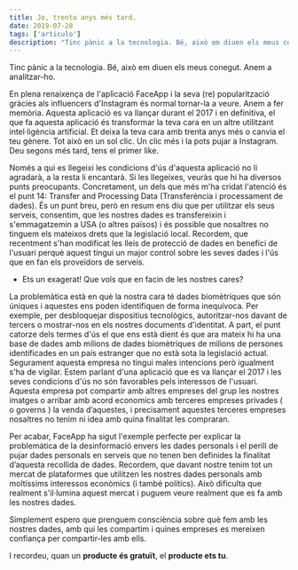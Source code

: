 ```yaml
---
title: Jo, trenta anys més tard.
date: 2019-07-28
tags: ['articulo']
description: "Tinc pànic a la tecnologia. Bé, això em diuen els meus conegut. Anem a analitzar-ho. En plena renaixença de l'aplicació FaceApp i la seva (re) popularització gràcies als influencers d'Instagram és normal tornar-la a veure. Anem a fer memòria. Aquesta aplicació es va llançar durant el 2017 i en definitiva, el que fa aquesta aplicació és transformar la teva cara en un altre utilitzant intel·ligència artificial. Et deixa la teva cara amb trenta anys més o canvia el teu gènere. Tot això en un sol clic. Un clic més i la pots pujar a Instagram. Deu segons més tard, tens el primer like."
---
```

Tinc pànic a la tecnologia. Bé, això em diuen els meus conegut. Anem a analitzar-ho.


En plena renaixença de l'aplicació FaceApp i la seva (re) popularització gràcies als influencers d'Instagram és normal tornar-la a veure. Anem a fer memòria. Aquesta aplicació es va llançar durant el 2017 i en definitiva, el que fa aquesta aplicació és transformar la teva cara en un altre utilitzant intel·ligència artificial. Et deixa la teva cara amb trenta anys més o canvia el teu gènere. Tot això en un sol clic. Un clic més i la pots pujar a Instagram.
Deu segons més tard, tens el primer like.


Només a qui es llegeixi les condicions d'ús d'aquesta aplicació no li agradarà, a la resta li encantarà. Si les llegeixes, veuràs que hi ha diversos punts preocupants. Concretament, un dels que més m'ha cridat l'atenció és el punt 14: Transfer and Processing Data (Transferència i processament de dades). És un punt breu, però en resum ens diu que per utilitzar els seus serveis, consentim, que les nostres dades es transfereixin i s'emmagatzemin a USA (o altres països) i és possible que nosaltres no tinguem els mateixos drets que la legislació local. Recordem, que recentment s'han modificat les lleis de protecció de dades en benefici de l'usuari perquè aquest tingui un major control sobre les seves dades i l'ús que en fan els proveïdors de serveis.

- Ets un exagerat! Que vols que en facin de les nostres cares?

La problemàtica està en què la nostra cara té dades biomètriques que són úniques i aquestes ens poden identifiquen de forma inequívoca. Per exemple, per desbloquejar dispositius tecnològics, autoritzar-nos davant de tercers o mostrar-nos en els nostres documents d'identitat. A part, el punt catorze dels termes d'ús el que ens està dient és que ara mateix hi ha una base de dades amb milions de dades biomètriques de milions de persones identificades en un país estranger que no està sota la legislació actual. Segurament aquesta empresa no tingui males intencions però igualment s'ha de vigilar. Estem parlant d'una aplicació que es va llançar el 2017 i les seves condicions d'ús no són favorables pels interessos de l'usuari. Aquesta empresa pot compartir amb altres empreses del grup les nostres imatges o arribar amb acord economics amb terceres empreses privades ( o governs ) la venda d’aquestes, i precisament aquestes terceres empreses nosaltres no tenim ni idea amb quina finalitat les compraran.


Per acabar, FaceApp ha sigut l'exemple perfecte per explicar la problemàtica de la desinformació envers les dades personals i el perill de pujar dades personals en serveis que no tenen ben definides la finalitat d’aquesta recollida de dades. Recordem, que davant nostre tenim tot un mercat de plataformes que utilitzen les nostres dades personals amb moltíssims interessos econòmics (i també polítics). Això dificulta que realment s'il·lumina
aquest mercat i puguem veure realment que es fa amb les nostres dades.


Simplement espero que prenguem consciència sobre què fem amb les nostres dades, amb qui les compartim i quines empreses es mereixen confiança per compartir-les amb ells.

I recordeu, quan un **producte és gratuït**, el **producte ets tu**.